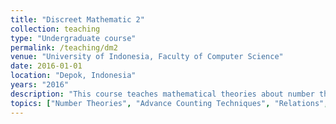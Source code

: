 ```yaml
---
title: "Discreet Mathematic 2"
collection: teaching
type: "Undergraduate course"
permalink: /teaching/dm2
venue: "University of Indonesia, Faculty of Computer Science"
date: 2016-01-01
location: "Depok, Indonesia"
years: "2016"
description: "This course teaches mathematical theories about number theory, counting techniques, relation, graphs, and trees to help solve problems in the field of computer science."
topics: ["Number Theories", "Advance Counting Techniques", "Relations", "Graphs", "Trees"]
---
```



